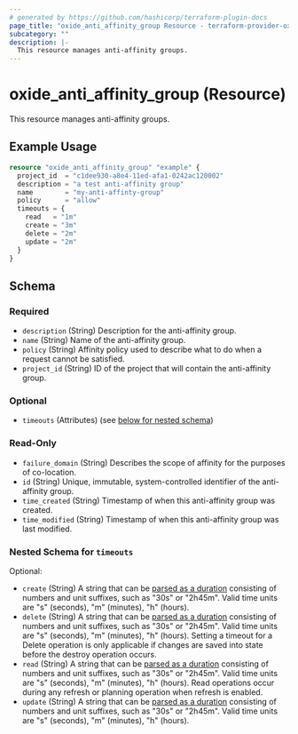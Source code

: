 ```yaml
---
# generated by https://github.com/hashicorp/terraform-plugin-docs
page_title: "oxide_anti_affinity_group Resource - terraform-provider-oxide"
subcategory: ""
description: |-
  This resource manages anti-affinity groups.
---
```


# oxide_anti_affinity_group (Resource)

This resource manages anti-affinity groups.

## Example Usage

```terraform
resource "oxide_anti_affinity_group" "example" {
  project_id  = "c1dee930-a8e4-11ed-afa1-0242ac120002"
  description = "a test anti-affinity group"
  name        = "my-anti-affinty-group"
  policy      = "allow"
  timeouts = {
    read   = "1m"
    create = "3m"
    delete = "2m"
    update = "2m"
  }
}
```

<!-- schema generated by tfplugindocs -->
## Schema

### Required

- `description` (String) Description for the anti-affinity group.
- `name` (String) Name of the anti-affinity group.
- `policy` (String) Affinity policy used to describe what to do when a request cannot be satisfied.
- `project_id` (String) ID of the project that will contain the anti-affinity group.

### Optional

- `timeouts` (Attributes) (see [below for nested schema](#nestedatt--timeouts))

### Read-Only

- `failure_domain` (String) Describes the scope of affinity for the purposes of co-location.
- `id` (String) Unique, immutable, system-controlled identifier of the anti-affinity group.
- `time_created` (String) Timestamp of when this anti-affinity group was created.
- `time_modified` (String) Timestamp of when this anti-affinity group was last modified.

<a id="nestedatt--timeouts"></a>
### Nested Schema for `timeouts`

Optional:

- `create` (String) A string that can be [parsed as a duration](https://pkg.go.dev/time#ParseDuration) consisting of numbers and unit suffixes, such as "30s" or "2h45m". Valid time units are "s" (seconds), "m" (minutes), "h" (hours).
- `delete` (String) A string that can be [parsed as a duration](https://pkg.go.dev/time#ParseDuration) consisting of numbers and unit suffixes, such as "30s" or "2h45m". Valid time units are "s" (seconds), "m" (minutes), "h" (hours). Setting a timeout for a Delete operation is only applicable if changes are saved into state before the destroy operation occurs.
- `read` (String) A string that can be [parsed as a duration](https://pkg.go.dev/time#ParseDuration) consisting of numbers and unit suffixes, such as "30s" or "2h45m". Valid time units are "s" (seconds), "m" (minutes), "h" (hours). Read operations occur during any refresh or planning operation when refresh is enabled.
- `update` (String) A string that can be [parsed as a duration](https://pkg.go.dev/time#ParseDuration) consisting of numbers and unit suffixes, such as "30s" or "2h45m". Valid time units are "s" (seconds), "m" (minutes), "h" (hours).
